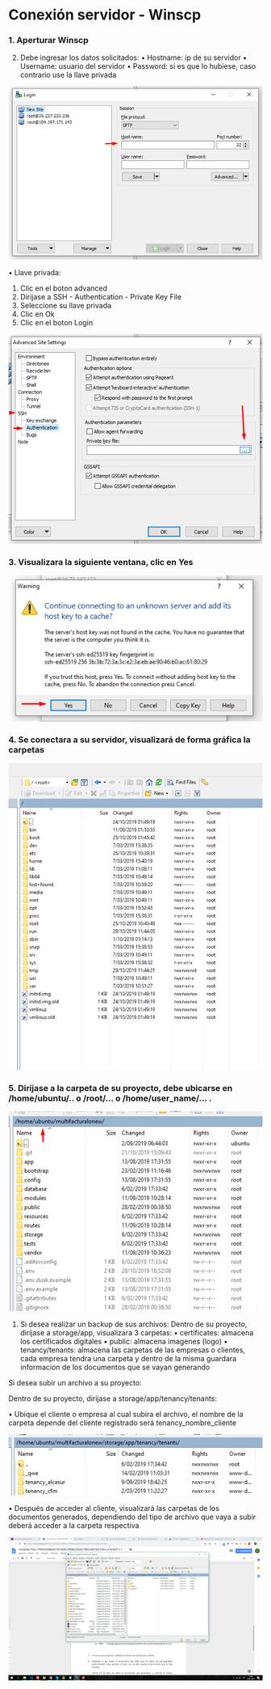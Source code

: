 # Conexión servidor - Winscp

### 1. Aperturar Winscp

2. Debe ingresar los datos solicitados:
•	Hostname: ip de su servidor
•	Username: usuario del servidor
•	Password: si es que lo hubiese, caso contrario use la llave privada


![alt text](img/wincsp_1.png)


•	Llave privada:
1.	Clic en el boton advanced
2.	Dirijase a SSH - Authentication - Private Key File
3.	Seleccione su llave privada
4.	Clic en Ok
5.	Clic en el boton Login

![alt text](img/wincsp_2.png)

 

### 3. Visualizara la siguiente ventana, clic en Yes

![alt text](img/wincsp_3.png)

 

### 4. Se conectara a su servidor, visualizará de forma gráfica la carpetas

![alt text](img/wincsp_4.png)
 

### 5. Diríjase a la carpeta de su proyecto, debe ubicarse en /home/ubuntu/.. o /root/… o /home/user_name/… .

![alt text](img/wincsp_5.png)

 
1. Si desea realizar un backup de sus archivos:
Dentro de su proyecto, diríjase a storage/app, visualizara 3 carpetas:
   •	certificates: almacena los certificados digitales
   •	public: almacena imagenes (logo)
   •	tenancy/tenants: almacena las carpetas de las empresas o clientes, cada empresa tendra una carpeta y dentro de la misma guardara informacion de los documentos que se vayan generando

Si desea subir un archivo a su proyecto:

Dentro de su proyecto, dirijase a storage/app/tenancy/tenants:


•	Ubique el cliente o empresa al cual subira el archivo, el nombre de la carpeta depende del cliente registrado será tenancy_nombre_cliente

 ![alt text](img/wincsp_6.png)


•	Después de acceder al cliente, visualizará las carpetas de los documentos generados, dependiendo del tipo de archivo que vaya a subir deberá acceder a la carpeta respectiva


![alt text](img/wincsp_7.png)
 

